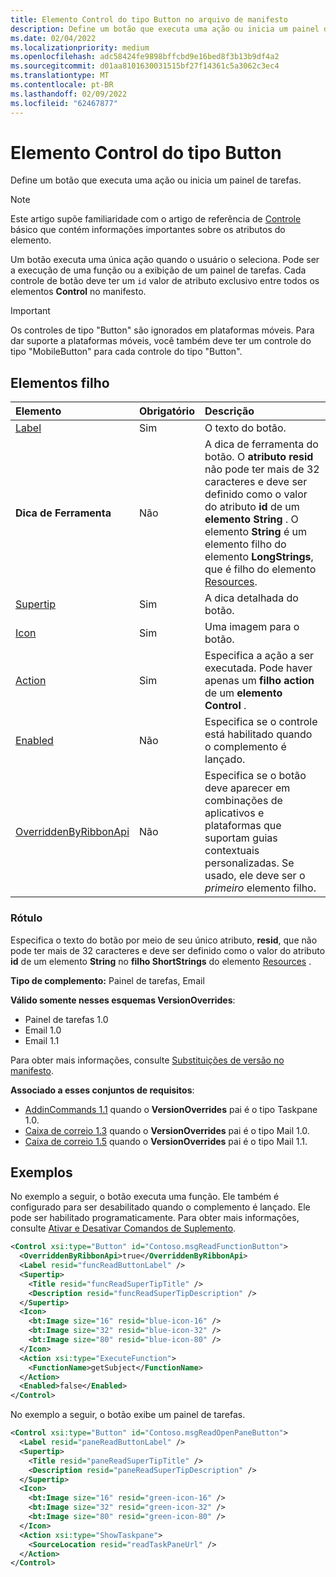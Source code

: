 ```yaml
---
title: Elemento Control do tipo Button no arquivo de manifesto
description: Define um botão que executa uma ação ou inicia um painel de tarefas.
ms.date: 02/04/2022
ms.localizationpriority: medium
ms.openlocfilehash: adc58424fe9898bffcbd9e16bed8f3b13b9df4a2
ms.sourcegitcommit: d01aa8101630031515bf27f14361c5a3062c3ec4
ms.translationtype: MT
ms.contentlocale: pt-BR
ms.lasthandoff: 02/09/2022
ms.locfileid: "62467877"
---
```

# <a name="control-element-of-type-button"></a>Elemento Control do tipo Button

Define um botão que executa uma ação ou inicia um painel de tarefas.

> [!NOTE]
> Este artigo supõe familiaridade com o artigo de referência de [Controle](control.md) básico que contém informações importantes sobre os atributos do elemento.

Um botão executa uma única ação quando o usuário o seleciona. Pode ser a execução de uma função ou a exibição de um painel de tarefas. Cada controle de botão deve ter um `id` valor de atributo exclusivo entre todos os elementos **Control** no manifesto.

> [!IMPORTANT]
> Os controles de tipo "Button" são ignorados em plataformas móveis. Para dar suporte a plataformas móveis, você também deve ter um controle do tipo "MobileButton" para cada controle do tipo "Button".

## <a name="child-elements"></a>Elementos filho

|  Elemento |  Obrigatório  |  Descrição  |
|:-----|:-----|:-----|
|  [Label](#label)     | Sim |  O texto do botão. |
|  **Dica de Ferramenta**    |Não|A dica de ferramenta do botão. O **atributo resid** não pode ter mais de 32 caracteres e deve ser definido como o valor do atributo **id** de um **elemento String** . O elemento **String** é um elemento filho do elemento **LongStrings**, que é filho do elemento [Resources](resources.md).|
|  [Supertip](supertip.md)  | Sim |  A dica detalhada do botão.    |
|  [Icon](icon.md)      | Sim |  Uma imagem para o botão.         |
|  [Action](action.md)    | Sim |  Especifica a ação a ser executada. Pode haver apenas um **filho action** de um **elemento Control** . |
|  [Enabled](enabled.md)    | Não |  Especifica se o controle está habilitado quando o complemento é lançado.  |
|  [OverriddenByRibbonApi](overriddenbyribbonapi.md)      | Não |  Especifica se o botão deve aparecer em combinações de aplicativos e plataformas que suportam guias contextuais personalizadas. Se usado, ele deve ser o *primeiro* elemento filho. |

### <a name="label"></a>Rótulo

Especifica o texto do botão por meio de seu único atributo, **resid**, que não pode ter mais de 32 caracteres e deve ser definido como o valor do atributo **id** de um elemento **String** no **filho ShortStrings** do elemento [Resources](resources.md) .

**Tipo de complemento:** Painel de tarefas, Email

**Válido somente nesses esquemas VersionOverrides**:

- Painel de tarefas 1.0
- Email 1.0
- Email 1.1

Para obter mais informações, consulte [Substituições de versão no manifesto](../../develop/add-in-manifests.md#version-overrides-in-the-manifest).

**Associado a esses conjuntos de requisitos**:

- [AddinCommands 1.1](../requirement-sets/add-in-commands-requirement-sets.md) quando o **VersionOverrides** pai é o tipo Taskpane 1.0.
- [Caixa de correio 1.3](../../reference/objectmodel/requirement-set-1.3/outlook-requirement-set-1.3.md) quando o **VersionOverrides** pai é o tipo Mail 1.0.
- [Caixa de correio 1.5](../../reference/objectmodel/requirement-set-1.5/outlook-requirement-set-1.5.md) quando o **VersionOverrides** pai é o tipo Mail 1.1.

## <a name="examples"></a>Exemplos

No exemplo a seguir, o botão executa uma função. Ele também é configurado para ser desabilitado quando o complemento é lançado. Ele pode ser habilitado programaticamente. Para obter mais informações, consulte [Ativar e Desativar Comandos de Suplemento](../../design/disable-add-in-commands.md).

```xml
<Control xsi:type="Button" id="Contoso.msgReadFunctionButton">
  <OverriddenByRibbonApi>true</OverriddenByRibbonApi>
  <Label resid="funcReadButtonLabel" />
  <Supertip>
    <Title resid="funcReadSuperTipTitle" />
    <Description resid="funcReadSuperTipDescription" />
  </Supertip>
  <Icon>
    <bt:Image size="16" resid="blue-icon-16" />
    <bt:Image size="32" resid="blue-icon-32" />
    <bt:Image size="80" resid="blue-icon-80" />
  </Icon>
  <Action xsi:type="ExecuteFunction">
    <FunctionName>getSubject</FunctionName>
  </Action>
  <Enabled>false</Enabled>
</Control>
```

No exemplo a seguir, o botão exibe um painel de tarefas.

```xml
<Control xsi:type="Button" id="Contoso.msgReadOpenPaneButton">
  <Label resid="paneReadButtonLabel" />
  <Supertip>
    <Title resid="paneReadSuperTipTitle" />
    <Description resid="paneReadSuperTipDescription" />
  </Supertip>
  <Icon>
    <bt:Image size="16" resid="green-icon-16" />
    <bt:Image size="32" resid="green-icon-32" />
    <bt:Image size="80" resid="green-icon-80" />
  </Icon>
  <Action xsi:type="ShowTaskpane">
    <SourceLocation resid="readTaskPaneUrl" />
  </Action>
</Control>
```
